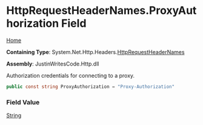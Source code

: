 # HttpRequestHeaderNames\.ProxyAuthorization Field

[Home](../../../../README.md)

**Containing Type**: System\.Net\.Http\.Headers\.[HttpRequestHeaderNames](../README.md)

**Assembly**: JustinWritesCode\.Http\.dll

  
Authorization credentials for connecting to a proxy\.

```csharp
public const string ProxyAuthorization = "Proxy-Authorization"
```

### Field Value

[String](https://docs.microsoft.com/en-us/dotnet/api/system.string)

